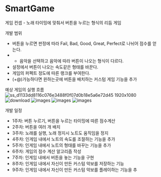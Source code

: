 # SmartGame

게임 컨셉 - 노래 타이밍에 맞춰서 버튼을 누르는 형식의 리듬 게임

개발 범위
-  버튼을 누르면 판정에 따라 Fail, Bad, Good, Great, Perfect로 나뉘어 점수를 얻는다.
-  -  음악을 선택하고 음악에 따라 버튼이 나오는 형식이 다르다.
-  설정에서 버튼이 나오는 속도같은 형태를 바꾼다.
-  게임의 퍼펙트 정도에 따른 랭크를 부여한다.
-  (+@)가능하다면 윈하는곳에 버튼을 배치하는 커스텀 게임 기능을 추가

예상 게임의 실행 흐름
![ss_d1133dd8116c076e3488f0f07d0b18e5a6e72d45 1920x1080](https://github.com/sill0106/SmartGame/assets/58454923/26b2cd17-ac45-40dc-8d57-3b4f3efc9c43)
![download](https://github.com/sill0106/SmartGame/assets/58454923/743ae30b-70d5-41b7-ac87-33b649a2d8dd)
![images](https://github.com/sill0106/SmartGame/assets/58454923/e7902790-cf3b-40b9-910f-5f15eb2daa12)
![images](https://github.com/sill0106/SmartGame/assets/58454923/ba081337-2b8e-40d9-b1d5-d1100c6da127)
![images](https://github.com/sill0106/SmartGame/assets/58454923/3053561b-0bfc-4e00-b4cf-3fcbe3dd12e8)

개발 일정
- 1주차: 버튼 누르기, 버튼을 누르는 타이밍에 따른 점수계산
 - 2주차: 버튼을 여러 개 배치
 - 3주차: 노래를 실행, 노래 정지시 노트도 움직임을 정지
 - 4주차: 인게임 내에서 노트의 속도를 조절하는 기능을 추가
 - 5주차: 인게임 내에서 노트의 형태를 바꾸는 기능을 추가
 - 6주차: 게임의 점수 계산 알고리즘 작성
 - 7주차: 인게임 내에서 버튼을 놓는 기능을 구현
 - 8주차: 인게임 내에서 자신이 만든 커스텀 악보를 저장하는 기능
 - 9주차: 인게임 내에서 자신이 만든 커스텀 악보를 플레이하는 기능을 추
